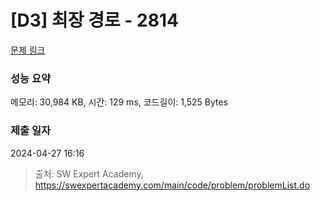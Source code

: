 # [D3] 최장 경로 - 2814 

[문제 링크](https://swexpertacademy.com/main/code/problem/problemDetail.do?contestProbId=AV7GOPPaAeMDFAXB) 

### 성능 요약

메모리: 30,984 KB, 시간: 129 ms, 코드길이: 1,525 Bytes

### 제출 일자

2024-04-27 16:16



> 출처: SW Expert Academy, https://swexpertacademy.com/main/code/problem/problemList.do